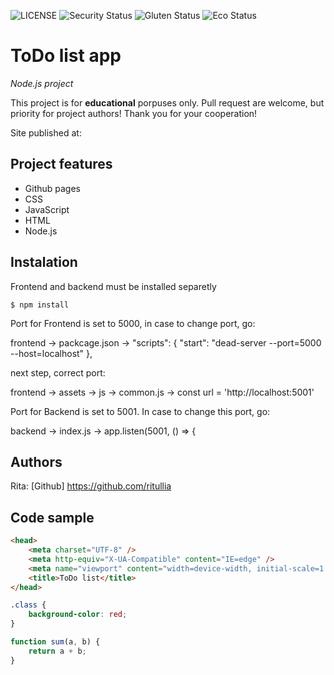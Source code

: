 ![LICENSE](https://img.shields.io/badge/license-MIT-blue.svg?style=flat-square)
![Security Status](https://img.shields.io/security-headers?label=Security&url=https%3A%2F%2Fgithub.com&style=flat-square)
![Gluten Status](https://img.shields.io/badge/Gluten-Free-green.svg)
![Eco Status](https://img.shields.io/badge/ECO-Friendly-green.svg)

# ToDo list app

_Node.js project_

This project is for **educational** porpuses only. Pull request are welcome, but priority for project authors! Thank you for your cooperation!

Site published at:

## Project features

-   Github pages
-   CSS
-   JavaScript
-   HTML
-   Node.js

## Instalation

Frontend and backend must be installed separetly

`$ npm install`

Port for Frontend is set to 5000, in case to change port, go:

frontend -> packcage.json -> "scripts": {
"start": "dead-server --port=5000 --host=localhost"
},

next step, correct port:

frontend -> assets -> js -> common.js -> const url = 'http://localhost:5001'

Port for Backend is set to 5001. In case to change this port, go:

backend -> index.js -> app.listen(5001, () => {

## Authors

Rita: [Github] https://github.com/ritullia

## Code sample

```html
<head>
    <meta charset="UTF-8" />
    <meta http-equiv="X-UA-Compatible" content="IE=edge" />
    <meta name="viewport" content="width=device-width, initial-scale=1.0" />
    <title>ToDo list</title>
</head>
```

```css
.class {
    background-color: red;
}
```

```js
function sum(a, b) {
    return a + b;
}
```

